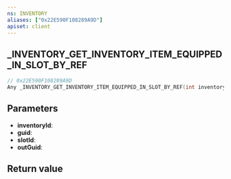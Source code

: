 ```yaml
---
ns: INVENTORY
aliases: ["0x22E590F108289A9D"]
apiset: client
---
```

## _INVENTORY_GET_INVENTORY_ITEM_EQUIPPED_IN_SLOT_BY_REF

```c
// 0x22E590F108289A9D
Any _INVENTORY_GET_INVENTORY_ITEM_EQUIPPED_IN_SLOT_BY_REF(int inventoryId,Any* guid,Hash slotId,Any* outGuid);
```


## Parameters
* **inventoryId**:
* **guid**:
* **slotId**:
* **outGuid**:

## Return value

